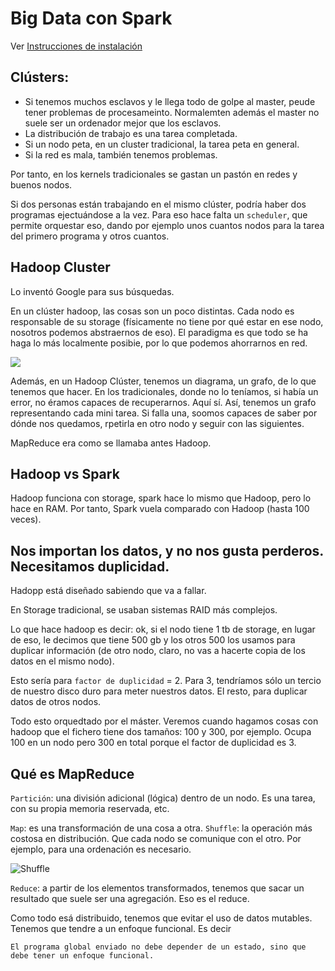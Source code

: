 # Big Data con Spark

Ver [Instrucciones de instalación](/instalacion.md)

## Clústers:

- Si tenemos muchos esclavos y le llega todo de golpe al master, peude tener problemas de procesameinto. Normalemten además el master no suele ser un ordenador mejor que los esclavos. 
- La distribución de trabajo es una tarea completada.
- Si un nodo peta, en un cluster tradicional, la tarea peta en general. 
- Si la red es mala, también tenemos problemas. 

Por tanto, en los kernels tradicionales se gastan un pastón en redes y buenos nodos. 

Si dos personas están trabajando en el mismo clúster, podría haber dos programas ejectuándose a la vez. Para eso hace falta un `scheduler`, que permite orquestar eso, dando por ejemplo unos cuantos nodos para la tarea del primero programa y otros cuantos. 

## Hadoop Cluster

Lo inventó Google para sus búsquedas. 

En un clúster hadoop, las cosas son un poco distintas. Cada nodo es responsable de su storage (físicamente no tiene por qué estar en ese nodo, nosotros podemos abstraernos de eso). El paradigma es que todo se ha haga lo más localmente posibie, por lo que podemos ahorrarnos en red. 

![](https://user-images.strikinglycdn.com/res/hrscywv4p/image/upload/c_limit,fl_lossy,h_9000,w_1200,f_auto,q_auto/1483830/612864_940846.png)

Además, en un Hadoop Clúster, tenemos un diagrama, un grafo, de lo que tenemos que hacer. En los tradicionales, donde no lo teníamos, si había un error, no éramos capaces de recuperarnos. Aquí sí. Así, tenemos un grafo representando cada mini tarea. Si falla una, soomos capaces de saber por dónde nos quedamos, rpetirla en otro nodo y seguir con las siguientes. 

MapReduce era como se llamaba antes Hadoop. 

## Hadoop vs Spark

Hadoop funciona con storage, spark hace lo mismo que Hadoop, pero lo hace en RAM. Por tanto, Spark vuela comparado con Hadoop (hasta 100 veces).

## Nos importan los datos, y no nos gusta perderos. Necesitamos duplicidad. 

Hadopp está diseñado sabiendo que va a fallar. 

En Storage tradicional, se usaban sistemas RAID más complejos.

Lo que hace hadoop es decir: ok, si el nodo tiene 1 tb de storage, en lugar de eso, le decimos que tiene 500 gb y los otros 500 los usamos para duplicar información (de otro nodo, claro, no vas a hacerte copia de los datos en el mismo nodo). 

Esto sería para `factor de duplicidad` = 2. Para 3, tendríamos sólo un tercio de nuestro disco duro para meter nuestros datos. El resto, para duplicar datos de otros nodos. 

Todo esto orquedtado por el máster. Veremos cuando hagamos cosas con hadoop que el fichero tiene dos tamaños: 100 y 300, por ejemplo. Ocupa 100 en un nodo pero 300 en total porque el factor de duplicidad es 3. 

## Qué es MapReduce

`Partición`: una división adicional (lógica) dentro de un nodo. Es una tarea, con su propia memoria reservada, etc. 

`Map`: es una transformación de una cosa a otra. 
`Shuffle`: la operación más costosa en distribución. Que cada nodo se comunique con el otro. Por ejemplo, para una ordenación es necesario. 

![Shuffle](https://www.analyticsvidhya.com/blog/wp-content/uploads/2014/05/mapreduce_eg.png)

`Reduce`: a partir de los elementos transformados, tenemos que sacar un resultado que suele ser una agregación. Eso es el reduce. 

Como todo esá distribuido, tenemos que evitar el uso de datos mutables. Tenemos que tendre a un enfoque funcional. Es decir

```
El programa global enviado no debe depender de un estado, sino que debe tener un enfoque funcional. 
```








